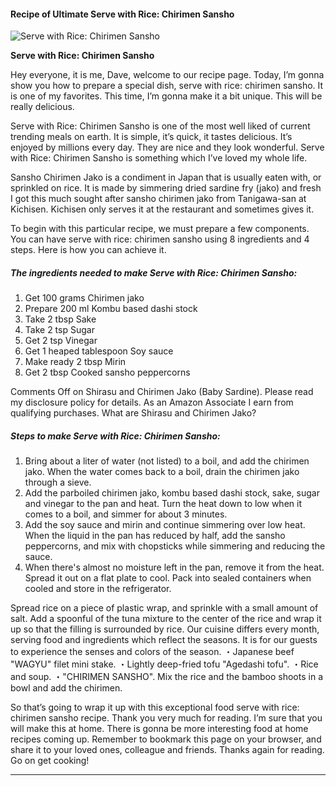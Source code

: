             

#### Recipe of Ultimate Serve with Rice: Chirimen Sansho

![Serve with Rice: Chirimen Sansho](https://img-global.cpcdn.com/recipes/5074598086311936/751x532cq70/serve-with-rice-chirimen-sansho-recipe-main-photo.jpg)

**Serve with Rice: Chirimen Sansho**

Hey everyone, it is me, Dave, welcome to our recipe page. Today, I’m gonna show you how to prepare a special dish, serve with rice: chirimen sansho. It is one of my favorites. This time, I’m gonna make it a bit unique. This will be really delicious.

Serve with Rice: Chirimen Sansho is one of the most well liked of current trending meals on earth. It is simple, it’s quick, it tastes delicious. It’s enjoyed by millions every day. They are nice and they look wonderful. Serve with Rice: Chirimen Sansho is something which I’ve loved my whole life.

Sansho Chirimen Jako is a condiment in Japan that is usually eaten with, or sprinkled on rice. It is made by simmering dried sardine fry (jako) and fresh I got this much sought after sansho chirimen jako from Tanigawa-san at Kichisen. Kichisen only serves it at the restaurant and sometimes gives it.

To begin with this particular recipe, we must prepare a few components. You can have serve with rice: chirimen sansho using 8 ingredients and 4 steps. Here is how you can achieve it.

##### The ingredients needed to make Serve with Rice: Chirimen Sansho:

1.  Get 100 grams Chirimen jako
2.  Prepare 200 ml Kombu based dashi stock
3.  Take 2 tbsp Sake
4.  Take 2 tsp Sugar
5.  Get 2 tsp Vinegar
6.  Get 1 heaped tablespoon Soy sauce
7.  Make ready 2 tbsp Mirin
8.  Get 2 tbsp Cooked sansho peppercorns

Comments Off on Shirasu and Chirimen Jako (Baby Sardine). Please read my disclosure policy for details. As an Amazon Associate I earn from qualifying purchases. What are Shirasu and Chirimen Jako?

##### Steps to make Serve with Rice: Chirimen Sansho:

1.  Bring about a liter of water (not listed) to a boil, and add the chirimen jako. When the water comes back to a boil, drain the chirimen jako through a sieve.
2.  Add the parboiled chirimen jako, kombu based dashi stock, sake, sugar and vinegar to the pan and heat. Turn the heat down to low when it comes to a boil, and simmer for about 3 minutes.
3.  Add the soy sauce and mirin and continue simmering over low heat. When the liquid in the pan has reduced by half, add the sansho peppercorns, and mix with chopsticks while simmering and reducing the sauce.
4.  When there's almost no moisture left in the pan, remove it from the heat. Spread it out on a flat plate to cool. Pack into sealed containers when cooled and store in the refrigerator.

Spread rice on a piece of plastic wrap, and sprinkle with a small amount of salt. Add a spoonful of the tuna mixture to the center of the rice and wrap it up so that the filling is surrounded by rice. Our cuisine differs every month, serving food and ingredients which reflect the seasons. It is for our guests to experience the senses and colors of the season. ・Japanese beef "WAGYU" filet mini stake. ・Lightly deep-fried tofu "Agedashi tofu". ・Rice and soup. ・"CHIRIMEN SANSHO". Mix the rice and the bamboo shoots in a bowl and add the chirimen.

So that’s going to wrap it up with this exceptional food serve with rice: chirimen sansho recipe. Thank you very much for reading. I’m sure that you will make this at home. There is gonna be more interesting food at home recipes coming up. Remember to bookmark this page on your browser, and share it to your loved ones, colleague and friends. Thanks again for reading. Go on get cooking!

* * *